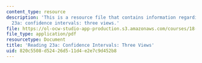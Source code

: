 ```yaml
---
content_type: resource
description: 'This is a resource file that contains information regarding reading
  23a: confidence intervals: three views.'
file: https://ol-ocw-studio-app-production.s3.amazonaws.com/courses/18-05-introduction-to-probability-and-statistics-spring-2014/820c5508d52426d511d4e2e7c9d452b8_MIT18_05S14_Reading23a.pdf
file_type: application/pdf
resourcetype: Document
title: 'Reading 23a: Confidence Intervals: Three Views'
uid: 820c5508-d524-26d5-11d4-e2e7c9d452b8
---
```

